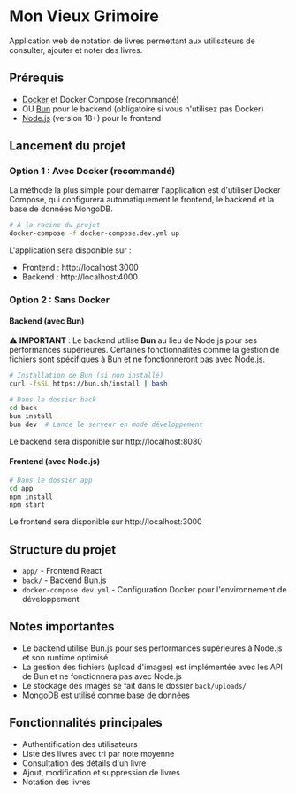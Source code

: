 # Mon Vieux Grimoire

Application web de notation de livres permettant aux utilisateurs de consulter, ajouter et noter des livres.

## Prérequis

- [Docker](https://www.docker.com/get-started/) et Docker Compose (recommandé)
- OU [Bun](https://bun.sh/docs/installation) pour le backend (obligatoire si vous n'utilisez pas Docker)
- [Node.js](https://nodejs.org/) (version 18+) pour le frontend

## Lancement du projet

### Option 1 : Avec Docker (recommandé)

La méthode la plus simple pour démarrer l'application est d'utiliser Docker Compose, qui configurera automatiquement le frontend, le backend et la base de données MongoDB.

```bash
# À la racine du projet
docker-compose -f docker-compose.dev.yml up
```

L'application sera disponible sur :
- Frontend : http://localhost:3000
- Backend : http://localhost:4000

### Option 2 : Sans Docker

#### Backend (avec Bun)

⚠️ **IMPORTANT** : Le backend utilise **Bun** au lieu de Node.js pour ses performances supérieures. Certaines fonctionnalités comme la gestion de fichiers sont spécifiques à Bun et ne fonctionneront pas avec Node.js.

```bash
# Installation de Bun (si non installé)
curl -fsSL https://bun.sh/install | bash

# Dans le dossier back
cd back
bun install
bun dev  # Lance le serveur en mode développement
```

Le backend sera disponible sur http://localhost:8080

#### Frontend (avec Node.js)

```bash
# Dans le dossier app
cd app
npm install
npm start
```

Le frontend sera disponible sur http://localhost:3000

## Structure du projet

- `app/` - Frontend React
- `back/` - Backend Bun.js
- `docker-compose.dev.yml` - Configuration Docker pour l'environnement de développement

## Notes importantes

- Le backend utilise Bun.js pour ses performances supérieures à Node.js et son runtime optimisé
- La gestion des fichiers (upload d'images) est implémentée avec les API de Bun et ne fonctionnera pas avec Node.js
- Le stockage des images se fait dans le dossier `back/uploads/`
- MongoDB est utilisé comme base de données

## Fonctionnalités principales

- Authentification des utilisateurs
- Liste des livres avec tri par note moyenne
- Consultation des détails d'un livre
- Ajout, modification et suppression de livres
- Notation des livres